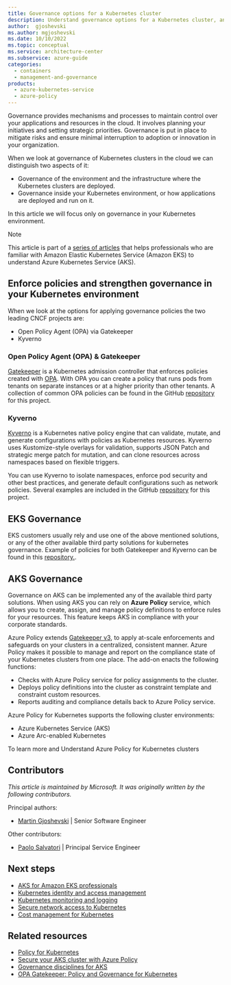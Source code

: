 ```yaml
---
title: Governance options for a Kubernetes cluster
description: Understand governance options for a Kubernetes cluster, and compare Amazon EKS and Azure Kubernetes Service (AKS) governance options.
author:  gjoshevski
ms.author: mgjoshevski
ms.date: 10/10/2022
ms.topic: conceptual
ms.service: architecture-center
ms.subservice: azure-guide
categories:
  - containers
  - management-and-governance
products:
  - azure-kubernetes-service
  - azure-policy
---
```


Governance provides mechanisms and processes to maintain control over your applications and resources in the cloud. It involves planning your initiatives and setting strategic priorities. Governance is put in place to mitigate risks and ensure minimal interruption to adoption or innovation in your organization.

When we look at governance of Kubernetes clusters in the cloud we can distinguish two aspects of it:

- Governance of the environment and the infrastructure where the Kubernetes clusters are deployed.
- Governance inside your Kubernetes environment, or how applications are deployed and run on it.

In this article we will focus only on governance in your Kubernetes environment.

> [!NOTE]
> This article is part of a [series of articles](index.md) that helps professionals who are familiar with Amazon Elastic Kubernetes Service (Amazon EKS) to understand Azure Kubernetes Service (AKS).

## Enforce policies and strengthen governance in your Kubernetes environment

When we look at the options for applying governance policies the two leading CNCF projects are:
- Open Policy Agent (OPA) via Gatekeeper 
- Kyverno

### Open Policy Agent (OPA) & Gatekeeper

[Gatekeeper](https://github.com/open-policy-agent/gatekeeper) is a Kubernetes admission controller that enforces policies created with [OPA](https://www.openpolicyagent.org/). With OPA you can create a policy that runs pods from tenants on separate instances or at a higher priority than other tenants. A collection of common OPA policies can be found in the GitHub [repository](https://github.com/aws/aws-eks-best-practices/tree/master/policies/opa) for this project.

### Kyverno

[Kyverno](https://kyverno.io) is a Kubernetes native policy engine that can validate, mutate, and generate configurations with policies as Kubernetes resources. Kyverno uses Kustomize-style overlays for validation, supports JSON Patch and strategic merge patch for mutation, and can clone resources across namespaces based on flexible triggers.

You can use Kyverno to isolate namespaces, enforce pod security and other best practices, and generate default configurations such as network policies. Several examples are included in the GitHub [repository](https://github.com/aws/aws-eks-best-practices/tree/master/policies/kyverno) for this project.  

## EKS Governance

EKS customers usually rely and use one of the above mentioned solutions, or any of the other available third party solutions for kubernetes governance. Example of policies for both Gatekeeper and Kyverno can be found in this [repository.](https://github.com/aws/aws-eks-best-practices/tree/master/policies).

## AKS Governance

Governance on AKS can be implemented any of the available third party solutions. When using AKS you can rely on  **Azure Policy** service, which allows you to create, assign, and manage policy definitions to enforce rules for your resources. This feature keeps AKS in compliance with your corporate standards.

Azure Policy extends [Gatekeeper v3](https://github.com/open-policy-agent/gatekeeper), to apply at-scale enforcements and safeguards on your clusters in a centralized, consistent manner. Azure Policy makes it possible to manage and report on the compliance state of your Kubernetes clusters from one place.
The add-on enacts the following functions:

- Checks with Azure Policy service for policy assignments to the cluster.
- Deploys policy definitions into the cluster as constraint template and constraint custom resources.
- Reports auditing and compliance details back to Azure Policy service.

Azure Policy for Kubernetes supports the following cluster environments:

- Azure Kubernetes Service (AKS)
- Azure Arc-enabled Kubernetes

To learn more and Understand Azure Policy for Kubernetes clusters 

## Contributors

*This article is maintained by Microsoft. It was originally written by the following contributors.*

Principal authors:

- [Martin Gjoshevski](https://www.linkedin.com/in/martin-gjoshevski) | Senior Software Engineer

Other contributors:

- [Paolo Salvatori](https://www.linkedin.com/in/paolo-salvatori) | Principal Service Engineer


## Next steps

- [AKS for Amazon EKS professionals](index.md)
- [Kubernetes identity and access management](workload-identity.yml)
- [Kubernetes monitoring and logging](monitoring.yml)
- [Secure network access to Kubernetes](private-clusters.yml)
- [Cost management for Kubernetes](cost-management.yml)


## Related resources

- [Policy for Kubernetes](https://docs.microsoft.com/azure/governance/policy/concepts/policy-for-kubernetes)
- [Secure your AKS cluster with Azure Policy](https://docs.microsoft.com/azure/aks/use-azure-policy?toc=/azure/governance/policy/toc.json&bc=/azure/governance/policy/breadcrumb/toc.json)
- [Governance disciplines for AKS](https://docs.microsoft.com/azure/cloud-adoption-framework/scenarios/aks/eslz-security-governance-and-compliance)
- [OPA Gatekeeper: Policy and Governance for Kubernetes](https://kubernetes.io/blog/2019/08/06/opa-gatekeeper-policy-and-governance-for-kubernetes/)